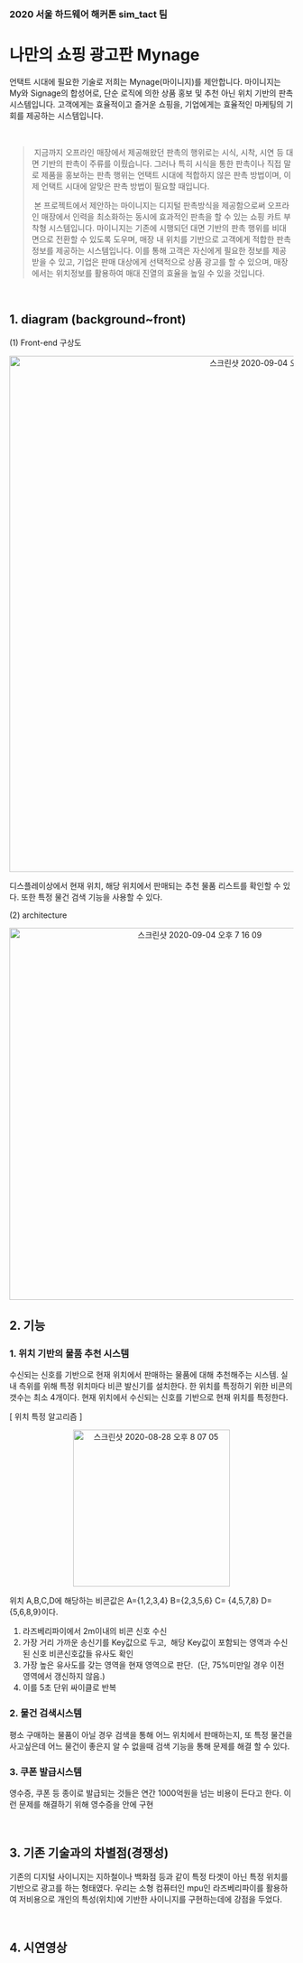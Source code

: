 ### 2020 서울 하드웨어 해커톤 sim_tact 팀

나만의 쇼핑 광고판 Mynage
=============
언택트 시대에 필요한 기술로 저희는 Mynage(마이니지)를 제안합니다. 마이니지는 My와 Signage의 합성어로, 단순 로직에 의한 상품 홍보 및 추천 아닌 위치 기반의 판촉 시스템입니다.  고객에게는 효율적이고 즐거운 쇼핑을, 기업에게는 효율적인 마케팅의 기회를 제공하는 시스템입니다.

&nbsp;
&nbsp;

>  &nbsp;지금까지 오프라인 매장에서 제공해왔던 판촉의 행위로는 시식, 시착, 시연 등 대면 기반의 판촉이 주류를 이뤘습니다. 그러나 특히 시식을 통한 판촉이나 직접 말로 제품을 홍보하는 판촉 행위는 언택트 시대에 적합하지 않은 판촉 방법이며, 이제 언택트 시대에 알맞은 판촉 방법이 필요할 때입니다. 
>
>  &nbsp;본 프로젝트에서 제안하는 마이니지는 디지털 판촉방식을 제공함으로써 오프라인 매장에서 인력을 최소화하는 동시에 효과적인 판촉을 할 수 있는 쇼핑 카트 부착형 시스템입니다. 마이니지는 기존에 시행되던 대면 기반의 판촉 행위를 비대면으로 전환할 수 있도록 도우며, 매장 내 위치를 기반으로 고객에게 적합한 판촉 정보를 제공하는 시스템입니다. 이를 통해 고객은 자신에게 필요한 정보를 제공받을 수 있고, 기업은 판매 대상에게 선택적으로 상품 광고를 할 수 있으며, 매장에서는  위치정보를 활용하여 매대 진열의 효율을 높일 수 있을 것입니다.

&nbsp;
&nbsp;

## 1. diagram (background~front)
(1) Front-end 구상도
<p align="center">
<img width="914" alt="스크린샷 2020-09-04 오후 7 20 41" src="https://user-images.githubusercontent.com/49704910/92229001-c0ed8580-eee3-11ea-8212-0b86742a8baa.png">
  </p>

디스플레이상에서 현재 위치, 해당 위치에서 판매되는 추천 물품 리스트를 확인할 수 있다. 또한 특정 물건 검색 기능을 사용할 수 있다.

(2) architecture
<p align="center">
<img width="659" alt="스크린샷 2020-09-04 오후 7 16 09" src="https://user-images.githubusercontent.com/49704910/92228605-20976100-eee3-11ea-950f-46775e965a27.png">
  </p>

## 2. 기능
### 1. 위치 기반의 물품 추천 시스템
수신되는 신호를 기반으로 현재 위치에서 판매하는 물품에 대해 추천해주는 시스템. 실내 측위를 위해 특정 위치마다 비콘 발신기를 설치한다. 한 위치를 특정하기 위한 비콘의 갯수는 최소 4개이다. 현재 위치에서 수신되는 신호를  기반으로 현재 위치를 특정한다. 

[ 위치 특정 알고리즘 ]

<p align="center">
<img width="278" alt="스크린샷 2020-08-28 오후 8 07 05" src="https://user-images.githubusercontent.com/49704910/91554468-254f9880-e96a-11ea-84c6-75215ab61499.png">
  </p>
  
위치 A,B,C,D에 해당하는 비콘값은 A={1,2,3,4} B={2,3,5,6} C= {4,5,7,8} D={5,6,8,9}이다. 
1) 라즈베리파이에서 2m이내의 비콘 신호 수신
2) 가장 거리 가까운 송신기를 Key값으로 두고,  해당 Key값이 포함되는 영역과 수신된 신호 비콘신호값들 유사도 확인
3) 가장 높은 유사도를 갖는 영역을 현재 영역으로 판단.  (단, 75%미만일 경우 이전 영역에서 갱신하지 않음.) 
4) 이를 5초 단위 싸이클로 반복

### 2. 물건 검색시스템
평소 구매하는 물품이 아닐 경우 검색을 통해 어느 위치에서 판매하는지, 또 특정 물건을 사고싶은데 어느 물건이 좋은지 알 수 없을때 검색 기능을 통해 문제를 해결 할 수 있다. 

### 3. 쿠폰 발급시스템
영수증, 쿠폰 등 종이로 발급되는 것들은 연간 1000억원을 넘는 비용이 든다고 한다. 이런 문제를 해결하기 위해 영수증을 안에 구현

&nbsp;
## 3. 기존 기술과의 차별점(경쟁성)
기존의 디지털 사이니지는 지하철이나 백화점 등과 같이 특정 타겟이 아닌 특정 위치를 기반으로 광고를 하는 형태였다. 우리는 소형 컴퓨터인 mpu인 라즈베리파이를 활용하여 저비용으로 개인의 특성(위치)에 기반한 사이니지를 구현하는데에 강점을 두었다. 

&nbsp;

## 4. 시연영상
